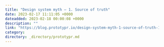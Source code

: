 ```yaml
---
title: "Design system myth — 1. Source of truth"
date: 2023-02-17 11:11:05 +0000
dateadded: 2023-02-18 00:00:08 +0000
description: ""
link: "https://blog.prototypr.io/design-system-myth-1-source-of-truth-13dabb669c22?source=rss----eb297ea1161a---4"
category:
directory: _directory/prototypr.md
---
```


